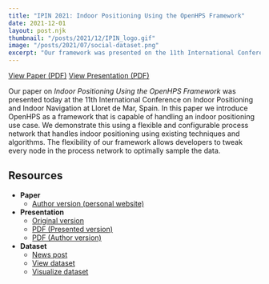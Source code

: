 ```yaml
---
title: "IPIN 2021: Indoor Positioning Using the OpenHPS Framework"
date: 2021-12-01
layout: post.njk
thumbnail: "/posts/2021/12/IPIN_logo.gif"
image: "/posts/2021/07/social-dataset.png"
excerpt: "Our framework was presented on the 11th International Conference on Indoor Positioning and Indoor Navigation (IPIN). In this paper we demonstrate the use of OpenHPS with an indoor positioning use case along with new modules aimed for indoor scenarios."
---
```

<div class="btn-header">
<a href="/publications/2021/ipin2021" class="btn btn-red"><i class="fa fa-file-pdf-o"></i>View Paper (PDF)</a>
<a href="/slides/ipin2021/ipin2021_presentation.pdf" class="btn btn-red"><i class="fa fa-file-powerpoint-o"></i>View Presentation (PDF)</a>
</div>

Our paper on *Indoor Positioning Using the OpenHPS Framework* was presented today at the 11th International Conference on Indoor Positioning and Indoor Navigation at Lloret de Mar, Spain. In this paper we introduce OpenHPS as a framework that is capable of handling an indoor positioning use case. We demonstrate this using a flexible and configurable process network that handles indoor positioning using existing techniques and algorithms. The flexibility of our framework allows developers to tweak every node in the process network to optimally sample the data.

## Resources
- **Paper**
    - [Author version (personal website)](https://beatsigner.com/publications/indoor-positioning-using-the-openhps-framework.pdf)
- **Presentation**
    - [Original version](/slides/ipin2021/)
    - [PDF (Presented version)](/slides/ipin2021/ipin2021_presentation.pdf)
    - [PDF (Author version)](/slides/ipin2021/ipin2021_author_presentation.pdf)
- **Dataset**
    - [News post](/posts/2021/07/28)
    - [View dataset](https://zenodo.org/record/4744380#.YQCLYY4zaUk)
    - [Visualize dataset](https://observablehq.com/@openhps/openhps-fingerprinting-dataset-overview)
